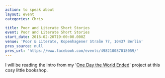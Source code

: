 ```yaml
---
action: to speak about
layout: event
categories: Chris

title: Poor and Literate Short Stories
event: Poor and Literate Short Stories
start_date: 2016-02-20T19:00:00.000Z
venue: 'Poor & Literate, Kopenhagener Straße 77, 10437 Berlin'
pres_source: null
pres_url: 'https://www.facebook.com/events/498210087018059/'
---
```


I will be reading the intro from my '[One Day the World Ended](onedaytheworldended.com)' project at this cosy little bookshop.
